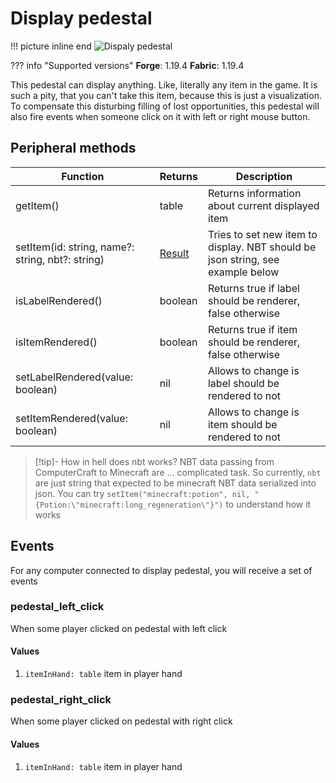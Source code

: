 # Display pedestal

!!! picture inline end
    ![Dispaly pedestal](display_pedestal.png)

??? info "Supported versions"
    **Forge**: 1.19.4
    **Fabric**: 1.19.4

This pedestal can display anything. Like, literally any item in the game. It is such a pity, that you can't take this item, because this is just a visualization. To compensate this disturbing filling of lost opportunities, this pedestal will also fire events when someone click on it with left or right mouse button.

## Peripheral methods

| Function                                         | Returns                          | Description                                                                    |
|--------------------------------------------------|----------------------------------|--------------------------------------------------------------------------------|
| getItem()                                        | table                            | Returns information about current displayed item                               |
| setItem(id: string, name?: string, nbt?: string) | [Result](introduction.md#result) | Tries to set new item to display. NBT should be json string, see example below |
| isLabelRendered()                                | boolean                          | Returns true if label should be renderer, false otherwise                      |
| isItemRendered()                                 | boolean                          | Returns true if item should be renderer, false otherwise                       |
| setLabelRendered(value: boolean)                 | nil                              | Allows to change is label should be rendered to not                            |
| setItemRendered(value: boolean)                  | nil                              | Allows to change is item should be rendered to not                             |

> [!tip]- How in hell does nbt works?
> NBT data passing from ComputerCraft to Minecraft are ... complicated task. So currently, `nbt` are just string that expected to be minecraft NBT data serialized into json. 
> You can try `setItem("minecraft:potion", nil, "{Potion:\"minecraft:long_regeneration\"}")` to understand how it works


## Events

For any computer connected to display pedestal, you will receive a set of events

### pedestal_left_click

When some player clicked on pedestal with left click

#### Values

1. `itemInHand: table` item in player hand

### pedestal_right_click

When some player clicked on pedestal with right click

#### Values

1. `itemInHand: table` item in player hand